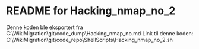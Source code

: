 # README for Hacking_nmap_no_2
Denne koden ble eksportert fra C:\WikiMigration\git\code_dump\Hacking_nmap_no.md
Link til denne koden: C:\WikiMigration\git\code_repo\ShellScripts\Hacking_nmap_no_2.sh
